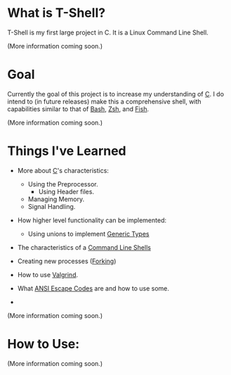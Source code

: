 # What is T-Shell?

  T-Shell is my first large project in C. It is a Linux Command Line Shell.
  
  (More information coming soon.)
  
# Goal
  Currently the goal of this project is to increase my understanding of [C][C Programming Language].
  I do intend to (in future releases) make this a comprehensive shell, with capabilities similar to that of [Bash][Bash], [Zsh][Z Shell], and [Fish][Fish].
  
  (More information coming soon.)
  
# Things I've Learned
  - More about [C][C Programming Language]'s characteristics:
    - Using the Preprocessor.
    	- Using Header files.
    - Managing Memory.
    - Signal Handling.
  
  - How higher level functionality can be implemented:
    - Using unions to implement [Generic Types][Generic Programming]

  - The characteristics of a [Command Line Shells][Shell]
  - Creating new processes ([Forking][Fork])
  - How to use [Valgrind][Valgrind].
  - What [ANSI Escape Codes][ANSI Escape Codes] are and how to use some.
  - 
  (More information coming soon.)

# How to Use:

(More information coming soon.)
  
[C Programming Language]: http://en.wikipedia.org/wiki/C_(programming_language)
[Valgrind]: http://en.wikipedia.org/wiki/Valgrind
[Fork]: http://en.wikipedia.org/wiki/Fork_(system_call)
[ANSI Escape Codes]: http://en.wikipedia.org/wiki/ANSI_escape_code
[Generic Programming]: http://en.wikipedia.org/wiki/Generic_programming
[Shell]: http://en.wikipedia.org/wiki/Shell_(computing)
[Bash]: http://en.wikipedia.org/wiki/Bash_(Unix_shell)
[Z Shell]: http://en.wikipedia.org/wiki/Z_shell
[Fish]: http://en.wikipedia.org/wiki/Friendly_interactive_shell

